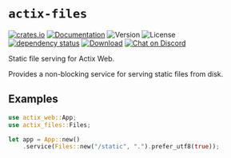 # `actix-files`

<!-- prettier-ignore-start -->

[![crates.io](https://img.shields.io/crates/v/actix-files?label=latest)](https://crates.io/crates/actix-files)
[![Documentation](https://docs.rs/actix-files/badge.svg?version=0.6.5)](https://docs.rs/actix-files/0.6.5)
![Version](https://img.shields.io/badge/rustc-1.72+-ab6000.svg)
![License](https://img.shields.io/crates/l/actix-files.svg)
<br />
[![dependency status](https://deps.rs/crate/actix-files/0.6.5/status.svg)](https://deps.rs/crate/actix-files/0.6.5)
[![Download](https://img.shields.io/crates/d/actix-files.svg)](https://crates.io/crates/actix-files)
[![Chat on Discord](https://img.shields.io/discord/771444961383153695?label=chat&logo=discord)](https://discord.gg/NWpN5mmg3x)

<!-- prettier-ignore-end -->

<!-- cargo-rdme start -->

Static file serving for Actix Web.

Provides a non-blocking service for serving static files from disk.

## Examples

```rust
use actix_web::App;
use actix_files::Files;

let app = App::new()
    .service(Files::new("/static", ".").prefer_utf8(true));
```

<!-- cargo-rdme end -->
